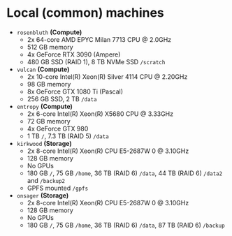 # Local (common) machines


- `rosenbluth` **(Compute)**
  - 2x 64-core AMD EPYC Milan 7713 CPU @ 2.0GHz
  - 512 GB memory
  - 4x GeForce RTX 3090 (Ampere)
  - 480 GB SSD (RAID 1), 8 TB NVMe SSD `/scratch`
- `vulcan` **(Compute)**
  - 2x 10-core Intel(R) Xeon(R) Silver 4114 CPU @ 2.20GHz
  - 98 GB memory
  - 8x GeForce GTX 1080 Ti (Pascal)
  - 256 GB SSD, 2 TB `/data`
- `entropy` **(Compute)**
  - 2x 6-core Intel(R) Xeon(R) X5680 CPU @ 3.33GHz
  - 72 GB memory
  - 4x GeForce GTX 980
  - 1 TB `/`, 7.3 TB (RAID 5) `/data`
- `kirkwood` **(Storage)**
  - 2x 8-core Intel(R) Xeon(R) CPU E5-2687W 0 @ 3.10GHz
  - 128 GB memory
  - No GPUs
  - 180 GB `/`, 75 GB `/home`, 36 TB (RAID 6) `/data`, 44 TB (RAID 6) `/data2` and `/backup2`
  - GPFS mounted `/gpfs`
- `onsager` **(Storage)**
  - 2x 8-core Intel(R) Xeon(R) CPU E5-2687W 0 @ 3.10GHz
  - 128 GB memory
  - No GPUs
  - 180 GB `/`,  75 GB `/home`, 36 TB (RAID 6) `/data`, 87 TB (RAID 6) `/backup`